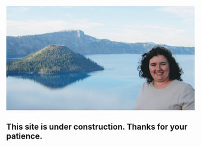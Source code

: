 ![Crater Lake Portrait](/images/DSC_0490.jpg)

## [](#header-3)This site is under construction. Thanks for your patience.
